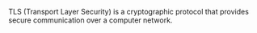 TLS (Transport Layer Security) is a cryptographic protocol that provides secure communication over a computer network.

